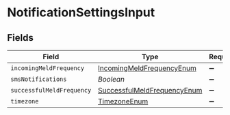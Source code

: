 # NotificationSettingsInput


## Fields

| Field                                                                             | Type                                                                              | Required                                                                          | Description                                                                       |
| --------------------------------------------------------------------------------- | --------------------------------------------------------------------------------- | --------------------------------------------------------------------------------- | --------------------------------------------------------------------------------- |
| `incomingMeldFrequency`                                                           | [IncomingMeldFrequencyEnum](../../models/shared/IncomingMeldFrequencyEnum.md)     | :heavy_minus_sign:                                                                | N/A                                                                               |
| `smsNotifications`                                                                | *Boolean*                                                                         | :heavy_minus_sign:                                                                | N/A                                                                               |
| `successfulMeldFrequency`                                                         | [SuccessfulMeldFrequencyEnum](../../models/shared/SuccessfulMeldFrequencyEnum.md) | :heavy_minus_sign:                                                                | N/A                                                                               |
| `timezone`                                                                        | [TimezoneEnum](../../models/shared/TimezoneEnum.md)                               | :heavy_minus_sign:                                                                | N/A                                                                               |